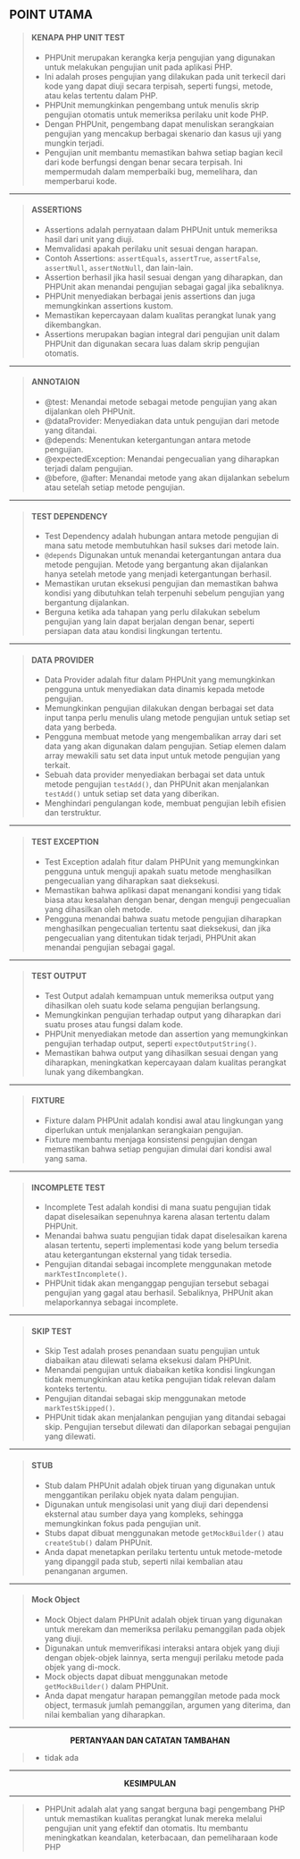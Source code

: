 <b>POINT UTAMA</b>
---
> #### KENAPA PHP UNIT TEST
> - PHPUnit merupakan kerangka kerja pengujian yang digunakan untuk melakukan pengujian unit pada aplikasi PHP.
> - Ini adalah proses pengujian yang dilakukan pada unit terkecil dari kode yang dapat diuji secara terpisah, seperti fungsi, metode, atau kelas tertentu dalam PHP.
> - PHPUnit memungkinkan pengembang untuk menulis skrip pengujian otomatis untuk memeriksa perilaku unit kode PHP.
> - Dengan PHPUnit, pengembang dapat menuliskan serangkaian pengujian yang mencakup berbagai skenario dan kasus uji yang mungkin terjadi.
> -  Pengujian unit membantu memastikan bahwa setiap bagian kecil dari kode berfungsi dengan benar secara terpisah. Ini mempermudah dalam memperbaiki bug, memelihara, dan memperbarui kode.
---
> #### ASSERTIONS
> -  Assertions adalah pernyataan dalam PHPUnit untuk memeriksa hasil dari unit yang diuji.
> -  Memvalidasi apakah perilaku unit sesuai dengan harapan.
> -  Contoh Assertions: `assertEquals`, `assertTrue`, `assertFalse`, `assertNull`, `assertNotNull`, dan lain-lain.
> -  Assertion berhasil jika hasil sesuai dengan yang diharapkan, dan PHPUnit akan menandai pengujian sebagai gagal jika sebaliknya.
> -  PHPUnit menyediakan berbagai jenis assertions dan juga memungkinkan assertions kustom.
> -  Memastikan kepercayaan dalam kualitas perangkat lunak yang dikembangkan.
> -  Assertions merupakan bagian integral dari pengujian unit dalam PHPUnit dan digunakan secara luas dalam skrip pengujian otomatis.
---
> #### ANNOTAION
> -  @test: Menandai metode sebagai metode pengujian yang akan dijalankan oleh PHPUnit.
> -  @dataProvider: Menyediakan data untuk pengujian dari metode yang ditandai.
> -  @depends: Menentukan ketergantungan antara metode pengujian.
> -  @expectedException: Menandai pengecualian yang diharapkan terjadi dalam pengujian.
> -  @before, @after: Menandai metode yang akan dijalankan sebelum atau setelah setiap metode pengujian.
---
> #### TEST DEPENDENCY
> - Test Dependency adalah hubungan antara metode pengujian di mana satu metode membutuhkan hasil sukses dari metode lain.
> - `@depends` Digunakan untuk menandai ketergantungan antara dua metode pengujian. Metode yang bergantung akan dijalankan hanya setelah metode yang menjadi ketergantungan berhasil.
> - Memastikan urutan eksekusi pengujian dan memastikan bahwa kondisi yang dibutuhkan telah terpenuhi sebelum pengujian yang bergantung dijalankan.
> - Berguna ketika ada tahapan yang perlu dilakukan sebelum pengujian yang lain dapat berjalan dengan benar, seperti persiapan data atau kondisi lingkungan tertentu.
---
> #### DATA PROVIDER
> - Data Provider adalah fitur dalam PHPUnit yang memungkinkan pengguna untuk menyediakan data dinamis kepada metode pengujian.
> - Memungkinkan pengujian dilakukan dengan berbagai set data input tanpa perlu menulis ulang metode pengujian untuk setiap set data yang berbeda.
> - Pengguna membuat metode yang mengembalikan array dari set data yang akan digunakan dalam pengujian. Setiap elemen dalam array mewakili satu set data input untuk metode pengujian yang terkait.
> - Sebuah data provider menyediakan berbagai set data untuk metode pengujian `testAdd()`, dan PHPUnit akan menjalankan `testAdd()` untuk setiap set data yang diberikan.
> - Menghindari pengulangan kode, membuat pengujian lebih efisien dan terstruktur.
---
> #### TEST EXCEPTION
> - Test Exception adalah fitur dalam PHPUnit yang memungkinkan pengguna untuk menguji apakah suatu metode menghasilkan pengecualian yang diharapkan saat dieksekusi.
> - Memastikan bahwa aplikasi dapat menangani kondisi yang tidak biasa atau kesalahan dengan benar, dengan menguji pengecualian yang dihasilkan oleh metode.
> - Pengguna menandai bahwa suatu metode pengujian diharapkan menghasilkan pengecualian tertentu saat dieksekusi, dan jika pengecualian yang ditentukan tidak terjadi, PHPUnit akan menandai pengujian sebagai gagal.
---
> #### TEST OUTPUT
> - Test Output adalah kemampuan untuk memeriksa output yang dihasilkan oleh suatu kode selama pengujian berlangsung.
> - Memungkinkan pengujian terhadap output yang diharapkan dari suatu proses atau fungsi dalam kode.
> -  PHPUnit menyediakan metode dan assertion yang memungkinkan pengujian terhadap output, seperti `expectOutputString()`.
> -  Memastikan bahwa output yang dihasilkan sesuai dengan yang diharapkan, meningkatkan kepercayaan dalam kualitas perangkat lunak yang dikembangkan.
---
> #### FIXTURE
> - Fixture dalam PHPUnit adalah kondisi awal atau lingkungan yang diperlukan untuk menjalankan serangkaian pengujian.
> - Fixture membantu menjaga konsistensi pengujian dengan memastikan bahwa setiap pengujian dimulai dari kondisi awal yang sama.
---
> #### INCOMPLETE TEST
> - Incomplete Test adalah kondisi di mana suatu pengujian tidak dapat diselesaikan sepenuhnya karena alasan tertentu dalam PHPUnit.
> - Menandai bahwa suatu pengujian tidak dapat diselesaikan karena alasan tertentu, seperti implementasi kode yang belum tersedia atau ketergantungan eksternal yang tidak tersedia.
> - Pengujian ditandai sebagai incomplete menggunakan metode `markTestIncomplete()`.
> - PHPUnit tidak akan menganggap pengujian tersebut sebagai pengujian yang gagal atau berhasil. Sebaliknya, PHPUnit akan melaporkannya sebagai incomplete.
---
> #### SKIP TEST
> - Skip Test adalah proses penandaan suatu pengujian untuk diabaikan atau dilewati selama eksekusi dalam PHPUnit.
> - Menandai pengujian untuk diabaikan ketika kondisi lingkungan tidak memungkinkan atau ketika pengujian tidak relevan dalam konteks tertentu.
> -  Pengujian ditandai sebagai skip menggunakan metode `markTestSkipped()`.
> -  PHPUnit tidak akan menjalankan pengujian yang ditandai sebagai skip. Pengujian tersebut dilewati dan dilaporkan sebagai pengujian yang dilewati.
---
> #### STUB
> - Stub dalam PHPUnit adalah objek tiruan yang digunakan untuk menggantikan perilaku objek nyata dalam pengujian.
> - Digunakan untuk mengisolasi unit yang diuji dari dependensi eksternal atau sumber daya yang kompleks, sehingga memungkinkan fokus pada pengujian unit.
> - Stubs dapat dibuat menggunakan metode `getMockBuilder()` atau `createStub()` dalam PHPUnit.
> - Anda dapat menetapkan perilaku tertentu untuk metode-metode yang dipanggil pada stub, seperti nilai kembalian atau penanganan argumen.
---
> #### Mock Object
> - Mock Object dalam PHPUnit adalah objek tiruan yang digunakan untuk merekam dan memeriksa perilaku pemanggilan pada objek yang diuji.
> - Digunakan untuk memverifikasi interaksi antara objek yang diuji dengan objek-objek lainnya, serta menguji perilaku metode pada objek yang di-mock.
> - Mock objects dapat dibuat menggunakan metode `getMockBuilder()` dalam PHPUnit.
> - Anda dapat mengatur harapan pemanggilan metode pada mock object, termasuk jumlah pemanggilan, argumen yang diterima, dan nilai kembalian yang diharapkan.
---

<p align="center" >
  <b>PERTANYAAN DAN CATATAN TAMBAHAN</b>
</p>

> - tidak ada

---

<p align="center" >
  <b>KESIMPULAN</b>
</p>

---

> - PHPUnit adalah alat yang sangat berguna bagi pengembang PHP untuk memastikan kualitas perangkat lunak mereka melalui pengujian unit yang efektif dan otomatis. Itu membantu meningkatkan keandalan, keterbacaan, dan pemeliharaan kode PHP
